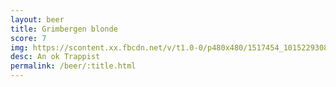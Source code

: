 ```yaml
---
layout: beer
title: Grimbergen blonde
score: 7
img: https://scontent.xx.fbcdn.net/v/t1.0-0/p480x480/1517454_10152293087538745_1520731799_n.jpg?oh=a9e61c738f4d8d12dca4401fa4557903&oe=592352C6
desc: An ok Trappist
permalink: /beer/:title.html
---
```

